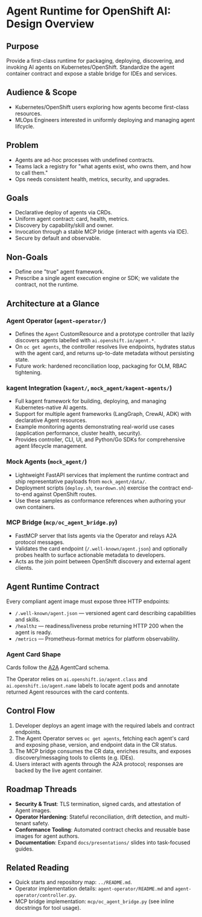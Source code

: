 # Agent Runtime for OpenShift AI: Design Overview

## Purpose

Provide a first-class runtime for packaging, deploying, discovering, and invoking AI agents on Kubernetes/OpenShift. Standardize the agent container contract and expose a stable bridge for IDEs and services.

## Audience & Scope
- Kubernetes/OpenShift users exploring how agents become first-class resources.
- MLOps Engineers interested in uniformly deploying and managing agent lifcycle.

## Problem
- Agents are ad-hoc processes with undefined contracts.
- Teams lack a registry for "what agents exist, who owns them, and how to call them."
- Ops needs consistent health, metrics, security, and upgrades.

## Goals
- Declarative deploy of agents via CRDs.
- Uniform agent contract: card, health, metrics.
- Discovery by capability/skill and owner.
- Invocation through a stable MCP bridge (interact with agents via IDE).
- Secure by default and observable.

## Non-Goals
- Define one "true" agent framework.
- Prescribe a single agent execution engine or SDK; we validate the contract, not the runtime.

## Architecture at a Glance
### Agent Operator (`agent-operator/`)
- Defines the `Agent` CustomResource and a prototype controller that lazily discovers agents labelled with `ai.openshift.io/agent.*`.
- On `oc get agents`, the controller resolves live endpoints, hydrates status with the agent card, and returns up-to-date metadata without persisting state.
- Future work: hardened reconciliation loop, packaging for OLM, RBAC tightening.

### kagent Integration (`kagent/`, `mock_agent/kagent-agents/`)
- Full kagent framework for building, deploying, and managing Kubernetes-native AI agents.
- Support for multiple agent frameworks (LangGraph, CrewAI, ADK) with declarative Agent resources.
- Example monitoring agents demonstrating real-world use cases (application performance, cluster health, security).
- Provides controller, CLI, UI, and Python/Go SDKs for comprehensive agent lifecycle management.

### Mock Agents (`mock_agent/`)
- Lightweight FastAPI services that implement the runtime contract and ship representative payloads from `mock_agent/data/`.
- Deployment scripts (`deploy.sh`, `teardown.sh`) exercise the contract end-to-end against OpenShift routes.
- Use these samples as conformance references when authoring your own containers.

### MCP Bridge (`mcp/oc_agent_bridge.py`)
- FastMCP server that lists agents via the Operator and relays A2A protocol messages.
- Validates the card endpoint (`/.well-known/agent.json`) and optionally probes health to surface actionable metadata to developers.
- Acts as the join point between OpenShift discovery and external agent clients.

## Agent Runtime Contract
Every compliant agent image must expose three HTTP endpoints:
- `/.well-known/agent.json` — versioned agent card describing capabilities and skills.
- `/healthz` — readiness/liveness probe returning HTTP 200 when the agent is ready.
- `/metrics` — Prometheus-format metrics for platform observability.

### Agent Card Shape
Cards follow the [A2A](https://github.com/ai-actions/a2a) AgentCard schema. 

The Operator relies on `ai.openshift.io/agent.class` and `ai.openshift.io/agent.name` labels to locate agent pods and annotate returned Agent resources with the card contents.

## Control Flow
1. Developer deploys an agent image with the required labels and contract endpoints.
2. The Agent Operator serves `oc get agents`, fetching each agent's card and exposing phase, version, and endpoint data in the CR status.
3. The MCP bridge consumes the CR data, enriches results, and exposes discovery/messaging tools to clients (e.g. IDEs).
4. Users interact with agents through the A2A protocol; responses are backed by the live agent container.

## Roadmap Threads
- **Security & Trust**: TLS termination, signed cards, and attestation of Agent images.
- **Operator Hardening**: Stateful reconciliation, drift detection, and multi-tenant safety.
- **Conformance Tooling**: Automated contract checks and reusable base images for agent authors.
- **Documentation**: Expand `docs/presentations/` slides into task-focused guides. 

## Related Reading
- Quick starts and repository map: `../README.md`.
- Operator implementation details: `agent-operator/README.md` and `agent-operator/controller.py`.
- MCP bridge implementation: `mcp/oc_agent_bridge.py` (see inline docstrings for tool usage).
